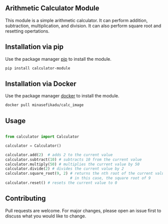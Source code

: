 ## Arithmetic Calculator Module

This module is a simple arithmetic calculator. It can perform addition, subtraction, multiplication, and division. It can also perform square root and resetting opertations.

## Installation via pip

Use the package manager [pip](https://pypi.org/project/calculator-module) to install the module.

```bash
pip install calculator-module
```

## Installation via Docker

Use the package manager [docker](https://hub.docker.com/r/minasefikadu/calc_image) to install the module.

```bash
docker pull minasefikadu/calc_image
```

## Usage

```python

from calculator import Calculator

calculator = Calculator()

calculator.add(2)  # adds 2 to the current value
calculator.subtract(10) # subtracts 10 from the current value
calculator.multiply(50) # multiplies the current value by 50
calculator.divide(2) # divides the current value by 2
calculator.square_root(9, 2) # returns the nth root of the current value
                             # in this case, the square root of 9
calculator.reset() # resets the current value to 0

```

## Contributing
Pull requests are welcome. For major changes, please open an issue first to discuss what you would like to change.
